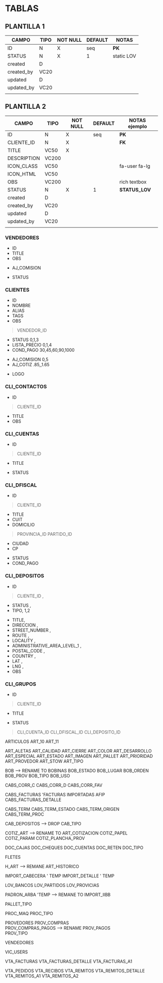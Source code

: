 # TABLAS
## PLANTILLA 1
|CAMPO|TIPO|NOT NULL|DEFAULT|NOTAS|
|-|-|-|-|-|
|ID|N|X|seq|**PK**|
|STATUS|N|X|1|static LOV|
|created|D|||||
|created_by|VC20||||
|updated|D||||
|updated_by|VC20||||
|||||||

## PLANTILLA 2
|CAMPO|TIPO|NOT NULL|DEFAULT|NOTAS ejemplo|
|-|-|-|-|-|
|ID|N|X|seq|**PK**|
|CLIENTE_ID|N|X||**FK**|
|TITLE|VC50|X|||
|DESCRIPTION|VC200||||
|ICON_CLASS|VC50|||fa-user fa-lg|
|ICON_HTML|VC50||||
|OBS|VC200|||rich textbox|
|STATUS|N|X|1|**STATUS_LOV**|
|created|D|||||
|created_by|VC20||||
|updated|D||||
|updated_by|VC20||||
|||||||


### VENDEDORES
* ID
* TITLE 
* OBS  
+ AJ_COMISION
- STATUS

### CLIENTES
* ID 
* NOMBRE
* ALIAS
* TAGS
* OBS
> VENDEDOR_ID
- STATUS 		0,1,3
- LISTA_PRECIO 	0,1,4
- COND_PAGO 	30,45,60,90,1000 
+ AJ_COMISION 	0,5
+ AJ_COTIZ 		.85,,1.65
- LOGO

### CLI_CONTACTOS
* ID
> CLIENTE_ID
* TITLE
* OBS 

### CLI_CUENTAS
* ID
> CLIENTE_ID
* TITLE
- STATUS

### CLI_DFISCAL
* ID
> CLIENTE_ID
* TITLE
* CUIT
* DOMICILIO
> PROVINCIA_ID
> PARTIDO_ID
* CIUDAD
* CP
- STATUS
- COND_PAGO

### CLI_DEPOSITOS
* ID
> CLIENTE_ID ,
- STATUS ,
- TIPO,  1,2
* TITLE,
* DIRECCION ,
* STREET_NUMBER ,
* ROUTE ,
* LOCALITY ,
* ADMINISTRATIVE_AREA_LEVEL_1 ,
* POSTAL_CODE ,
* COUNTRY ,
* LAT ,
* LNG ,
* OBS 

### CLI_GRUPOS
* ID
> CLIENTE_ID
* TITLE
- STATUS
> CLI_CUENTA_ID
> CLI_DFISCAL_ID
> CLI_DEPOSITO_ID





 
ARTICULOS
ART_10
ART_11

ART_ALETAS
ART_CALIDAD
ART_CIERRE
ART_COLOR
ART_DESARROLLO
ART_ESPECIAL
ART_ESTADO
ART_IMAGEN
ART_PALLET
ART_PRIORIDAD
ART_PROVEDOR
ART_STOW
ART_TIPO

BOB --> RENAME TO BOBINAS
BOB_ESTADO
BOB_LUGAR
BOB_ORDEN
BOB_PROV
BOB_TIPO
BOB_USO

CABS_CORR_C
CABS_CORR_D
CABS_CORR_FAV

CABS_FACTURAS                'FACTURAS IMPORTADAS AFIP
CABS_FACTURAS_DETALLE 

CABS_TERM
CABS_TERM_ESTADO
CABS_TERM_ORIGEN
CABS_TERM_PROC

CAB_DEPOSITOS --> DROP
CAB_TIPO


COTIZ_ART  --> RENAME TO ART_COTIZACION
COTIZ_PAPEL
COTIZ_PARAM
COTIZ_PLANCHA_PROV

DOC_CAJAS
DOC_CHEQUES
DOC_CUENTAS
DOC_RETEN
DOC_TIPO

FLETES

H_ART --> REMANE ART_HISTORICO

IMPORT_CABECERA  ' TEMP
IMPORT_DETALLE   ' TEMP

LOV_BANCOS
LOV_PARTIDOS
LOV_PROVICIAS

PADRON_ARBA 'TEMP --> REMANE TO IMPORT_IIBB

PALLET_TIPO

PROC_MAQ
PROC_TIPO

PROVEDORES
PROV_COMPRAS       
PROV_COMPRAS_PAGOS  --> RENAME 
PROV_PAGOS            
PROV_TIPO

VENDEDORES

VIC_USERS

VTA_FACTURAS
VTA_FACTURAS_DETALLE
VTA_FACTURAS_A1

VTA_PEDIDOS
VTA_RECIBOS
VTA_REMITOS
VTA_REMITOS_DETALLE
VTA_REMITOS_A1
VTA_REMITOS_A2


